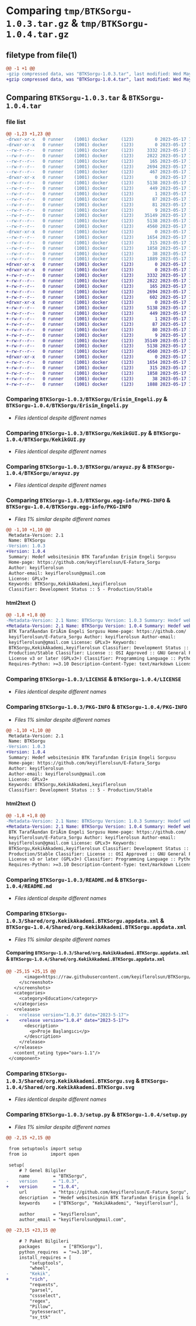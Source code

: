 # Comparing `tmp/BTKSorgu-1.0.3.tar.gz` & `tmp/BTKSorgu-1.0.4.tar.gz`

## filetype from file(1)

```diff
@@ -1 +1 @@
-gzip compressed data, was "BTKSorgu-1.0.3.tar", last modified: Wed May 17 14:21:58 2023, max compression
+gzip compressed data, was "BTKSorgu-1.0.4.tar", last modified: Wed May 17 15:11:17 2023, max compression
```

## Comparing `BTKSorgu-1.0.3.tar` & `BTKSorgu-1.0.4.tar`

### file list

```diff
@@ -1,23 +1,23 @@
-drwxr-xr-x   0 runner    (1001) docker     (123)        0 2023-05-17 14:21:58.974464 BTKSorgu-1.0.3/
-drwxr-xr-x   0 runner    (1001) docker     (123)        0 2023-05-17 14:21:58.974464 BTKSorgu-1.0.3/BTKSorgu/
--rw-r--r--   0 runner    (1001) docker     (123)     3332 2023-05-17 14:21:33.000000 BTKSorgu-1.0.3/BTKSorgu/Erisim_Engeli.py
--rw-r--r--   0 runner    (1001) docker     (123)     2822 2023-05-17 14:21:33.000000 BTKSorgu-1.0.3/BTKSorgu/KekikGUI.py
--rw-r--r--   0 runner    (1001) docker     (123)      165 2023-05-17 14:21:33.000000 BTKSorgu-1.0.3/BTKSorgu/__init__.py
--rw-r--r--   0 runner    (1001) docker     (123)     2694 2023-05-17 14:21:33.000000 BTKSorgu-1.0.3/BTKSorgu/arayuz.py
--rw-r--r--   0 runner    (1001) docker     (123)      467 2023-05-17 14:21:33.000000 BTKSorgu-1.0.3/BTKSorgu/konsol.py
-drwxr-xr-x   0 runner    (1001) docker     (123)        0 2023-05-17 14:21:58.974464 BTKSorgu-1.0.3/BTKSorgu.egg-info/
--rw-r--r--   0 runner    (1001) docker     (123)     5138 2023-05-17 14:21:58.000000 BTKSorgu-1.0.3/BTKSorgu.egg-info/PKG-INFO
--rw-r--r--   0 runner    (1001) docker     (123)      449 2023-05-17 14:21:58.000000 BTKSorgu-1.0.3/BTKSorgu.egg-info/SOURCES.txt
--rw-r--r--   0 runner    (1001) docker     (123)        1 2023-05-17 14:21:58.000000 BTKSorgu-1.0.3/BTKSorgu.egg-info/dependency_links.txt
--rw-r--r--   0 runner    (1001) docker     (123)       87 2023-05-17 14:21:58.000000 BTKSorgu-1.0.3/BTKSorgu.egg-info/entry_points.txt
--rw-r--r--   0 runner    (1001) docker     (123)       81 2023-05-17 14:21:58.000000 BTKSorgu-1.0.3/BTKSorgu.egg-info/requires.txt
--rw-r--r--   0 runner    (1001) docker     (123)        9 2023-05-17 14:21:58.000000 BTKSorgu-1.0.3/BTKSorgu.egg-info/top_level.txt
--rw-r--r--   0 runner    (1001) docker     (123)    35149 2023-05-17 14:21:33.000000 BTKSorgu-1.0.3/LICENSE
--rw-r--r--   0 runner    (1001) docker     (123)     5138 2023-05-17 14:21:58.974464 BTKSorgu-1.0.3/PKG-INFO
--rw-r--r--   0 runner    (1001) docker     (123)     4560 2023-05-17 14:21:33.000000 BTKSorgu-1.0.3/README.md
-drwxr-xr-x   0 runner    (1001) docker     (123)        0 2023-05-17 14:21:58.974464 BTKSorgu-1.0.3/Shared/
--rw-r--r--   0 runner    (1001) docker     (123)     1654 2023-05-17 14:21:33.000000 BTKSorgu-1.0.3/Shared/org.KekikAkademi.BTKSorgu.appdata.xml
--rw-r--r--   0 runner    (1001) docker     (123)      315 2023-05-17 14:21:33.000000 BTKSorgu-1.0.3/Shared/org.KekikAkademi.BTKSorgu.desktop
--rw-r--r--   0 runner    (1001) docker     (123)     1858 2023-05-17 14:21:33.000000 BTKSorgu-1.0.3/Shared/org.KekikAkademi.BTKSorgu.svg
--rw-r--r--   0 runner    (1001) docker     (123)       38 2023-05-17 14:21:58.974464 BTKSorgu-1.0.3/setup.cfg
--rw-r--r--   0 runner    (1001) docker     (123)     1889 2023-05-17 14:21:33.000000 BTKSorgu-1.0.3/setup.py
+drwxr-xr-x   0 runner    (1001) docker     (123)        0 2023-05-17 15:11:17.321549 BTKSorgu-1.0.4/
+drwxr-xr-x   0 runner    (1001) docker     (123)        0 2023-05-17 15:11:17.321549 BTKSorgu-1.0.4/BTKSorgu/
+-rw-r--r--   0 runner    (1001) docker     (123)     3332 2023-05-17 15:10:55.000000 BTKSorgu-1.0.4/BTKSorgu/Erisim_Engeli.py
+-rw-r--r--   0 runner    (1001) docker     (123)     2822 2023-05-17 15:10:55.000000 BTKSorgu-1.0.4/BTKSorgu/KekikGUI.py
+-rw-r--r--   0 runner    (1001) docker     (123)      165 2023-05-17 15:10:55.000000 BTKSorgu-1.0.4/BTKSorgu/__init__.py
+-rw-r--r--   0 runner    (1001) docker     (123)     2694 2023-05-17 15:10:55.000000 BTKSorgu-1.0.4/BTKSorgu/arayuz.py
+-rw-r--r--   0 runner    (1001) docker     (123)      602 2023-05-17 15:10:55.000000 BTKSorgu-1.0.4/BTKSorgu/konsol.py
+drwxr-xr-x   0 runner    (1001) docker     (123)        0 2023-05-17 15:11:17.321549 BTKSorgu-1.0.4/BTKSorgu.egg-info/
+-rw-r--r--   0 runner    (1001) docker     (123)     5138 2023-05-17 15:11:17.000000 BTKSorgu-1.0.4/BTKSorgu.egg-info/PKG-INFO
+-rw-r--r--   0 runner    (1001) docker     (123)      449 2023-05-17 15:11:17.000000 BTKSorgu-1.0.4/BTKSorgu.egg-info/SOURCES.txt
+-rw-r--r--   0 runner    (1001) docker     (123)        1 2023-05-17 15:11:17.000000 BTKSorgu-1.0.4/BTKSorgu.egg-info/dependency_links.txt
+-rw-r--r--   0 runner    (1001) docker     (123)       87 2023-05-17 15:11:17.000000 BTKSorgu-1.0.4/BTKSorgu.egg-info/entry_points.txt
+-rw-r--r--   0 runner    (1001) docker     (123)       80 2023-05-17 15:11:17.000000 BTKSorgu-1.0.4/BTKSorgu.egg-info/requires.txt
+-rw-r--r--   0 runner    (1001) docker     (123)        9 2023-05-17 15:11:17.000000 BTKSorgu-1.0.4/BTKSorgu.egg-info/top_level.txt
+-rw-r--r--   0 runner    (1001) docker     (123)    35149 2023-05-17 15:10:55.000000 BTKSorgu-1.0.4/LICENSE
+-rw-r--r--   0 runner    (1001) docker     (123)     5138 2023-05-17 15:11:17.321549 BTKSorgu-1.0.4/PKG-INFO
+-rw-r--r--   0 runner    (1001) docker     (123)     4560 2023-05-17 15:10:55.000000 BTKSorgu-1.0.4/README.md
+drwxr-xr-x   0 runner    (1001) docker     (123)        0 2023-05-17 15:11:17.321549 BTKSorgu-1.0.4/Shared/
+-rw-r--r--   0 runner    (1001) docker     (123)     1654 2023-05-17 15:10:55.000000 BTKSorgu-1.0.4/Shared/org.KekikAkademi.BTKSorgu.appdata.xml
+-rw-r--r--   0 runner    (1001) docker     (123)      315 2023-05-17 15:10:55.000000 BTKSorgu-1.0.4/Shared/org.KekikAkademi.BTKSorgu.desktop
+-rw-r--r--   0 runner    (1001) docker     (123)     1858 2023-05-17 15:10:55.000000 BTKSorgu-1.0.4/Shared/org.KekikAkademi.BTKSorgu.svg
+-rw-r--r--   0 runner    (1001) docker     (123)       38 2023-05-17 15:11:17.321549 BTKSorgu-1.0.4/setup.cfg
+-rw-r--r--   0 runner    (1001) docker     (123)     1888 2023-05-17 15:10:55.000000 BTKSorgu-1.0.4/setup.py
```

### Comparing `BTKSorgu-1.0.3/BTKSorgu/Erisim_Engeli.py` & `BTKSorgu-1.0.4/BTKSorgu/Erisim_Engeli.py`

 * *Files identical despite different names*

### Comparing `BTKSorgu-1.0.3/BTKSorgu/KekikGUI.py` & `BTKSorgu-1.0.4/BTKSorgu/KekikGUI.py`

 * *Files identical despite different names*

### Comparing `BTKSorgu-1.0.3/BTKSorgu/arayuz.py` & `BTKSorgu-1.0.4/BTKSorgu/arayuz.py`

 * *Files identical despite different names*

### Comparing `BTKSorgu-1.0.3/BTKSorgu.egg-info/PKG-INFO` & `BTKSorgu-1.0.4/BTKSorgu.egg-info/PKG-INFO`

 * *Files 1% similar despite different names*

```diff
@@ -1,10 +1,10 @@
 Metadata-Version: 2.1
 Name: BTKSorgu
-Version: 1.0.3
+Version: 1.0.4
 Summary: Hedef websitesinin BTK Tarafından Erişim Engeli Sorgusu
 Home-page: https://github.com/keyiflerolsun/E-Fatura_Sorgu
 Author: keyiflerolsun
 Author-email: keyiflerolsun@gmail.com
 License: GPLv3+
 Keywords: BTKSorgu,KekikAkademi,keyiflerolsun
 Classifier: Development Status :: 5 - Production/Stable
```

#### html2text {}

```diff
@@ -1,8 +1,8 @@
-Metadata-Version: 2.1 Name: BTKSorgu Version: 1.0.3 Summary: Hedef websitesinin
+Metadata-Version: 2.1 Name: BTKSorgu Version: 1.0.4 Summary: Hedef websitesinin
 BTK TarafÄ±ndan EriÅim Engeli Sorgusu Home-page: https://github.com/
 keyiflerolsun/E-Fatura_Sorgu Author: keyiflerolsun Author-email:
 keyiflerolsun@gmail.com License: GPLv3+ Keywords:
 BTKSorgu,KekikAkademi,keyiflerolsun Classifier: Development Status :: 5 -
 Production/Stable Classifier: License :: OSI Approved :: GNU General Public
 License v3 or later (GPLv3+) Classifier: Programming Language :: Python :: 3
 Requires-Python: >=3.10 Description-Content-Type: text/markdown License-File:
```

### Comparing `BTKSorgu-1.0.3/LICENSE` & `BTKSorgu-1.0.4/LICENSE`

 * *Files identical despite different names*

### Comparing `BTKSorgu-1.0.3/PKG-INFO` & `BTKSorgu-1.0.4/PKG-INFO`

 * *Files 1% similar despite different names*

```diff
@@ -1,10 +1,10 @@
 Metadata-Version: 2.1
 Name: BTKSorgu
-Version: 1.0.3
+Version: 1.0.4
 Summary: Hedef websitesinin BTK Tarafından Erişim Engeli Sorgusu
 Home-page: https://github.com/keyiflerolsun/E-Fatura_Sorgu
 Author: keyiflerolsun
 Author-email: keyiflerolsun@gmail.com
 License: GPLv3+
 Keywords: BTKSorgu,KekikAkademi,keyiflerolsun
 Classifier: Development Status :: 5 - Production/Stable
```

#### html2text {}

```diff
@@ -1,8 +1,8 @@
-Metadata-Version: 2.1 Name: BTKSorgu Version: 1.0.3 Summary: Hedef websitesinin
+Metadata-Version: 2.1 Name: BTKSorgu Version: 1.0.4 Summary: Hedef websitesinin
 BTK TarafÄ±ndan EriÅim Engeli Sorgusu Home-page: https://github.com/
 keyiflerolsun/E-Fatura_Sorgu Author: keyiflerolsun Author-email:
 keyiflerolsun@gmail.com License: GPLv3+ Keywords:
 BTKSorgu,KekikAkademi,keyiflerolsun Classifier: Development Status :: 5 -
 Production/Stable Classifier: License :: OSI Approved :: GNU General Public
 License v3 or later (GPLv3+) Classifier: Programming Language :: Python :: 3
 Requires-Python: >=3.10 Description-Content-Type: text/markdown License-File:
```

### Comparing `BTKSorgu-1.0.3/README.md` & `BTKSorgu-1.0.4/README.md`

 * *Files identical despite different names*

### Comparing `BTKSorgu-1.0.3/Shared/org.KekikAkademi.BTKSorgu.appdata.xml` & `BTKSorgu-1.0.4/Shared/org.KekikAkademi.BTKSorgu.appdata.xml`

 * *Files 1% similar despite different names*

#### Comparing `BTKSorgu-1.0.3/Shared/org.KekikAkademi.BTKSorgu.appdata.xml` & `BTKSorgu-1.0.4/Shared/org.KekikAkademi.BTKSorgu.appdata.xml`

```diff
@@ -25,15 +25,15 @@
       <image>https://raw.githubusercontent.com/keyiflerolsun/BTKSorgu/main/Shared/SS.png</image>
     </screenshot>
   </screenshots>
   <categories>
     <category>Education</category>
   </categories>
   <releases>
-    <release version="1.0.3" date="2023-5-17">
+    <release version="1.0.4" date="2023-5-17">
       <description>
         <p>Proje Başlangıcı</p>
       </description>
     </release>
   </releases>
   <content_rating type="oars-1.1"/>
 </component>
```

### Comparing `BTKSorgu-1.0.3/Shared/org.KekikAkademi.BTKSorgu.svg` & `BTKSorgu-1.0.4/Shared/org.KekikAkademi.BTKSorgu.svg`

 * *Files identical despite different names*

### Comparing `BTKSorgu-1.0.3/setup.py` & `BTKSorgu-1.0.4/setup.py`

 * *Files 1% similar despite different names*

```diff
@@ -2,15 +2,15 @@
 
 from setuptools import setup
 from io         import open
 
 setup(
     # ? Genel Bilgiler
     name         = "BTKSorgu",
-    version      = "1.0.3",
+    version      = "1.0.4",
     url          = "https://github.com/keyiflerolsun/E-Fatura_Sorgu",
     description  = "Hedef websitesinin BTK Tarafından Erişim Engeli Sorgusu",
     keywords     = ["BTKSorgu", "KekikAkademi", "keyiflerolsun"],
 
     author       = "keyiflerolsun",
     author_email = "keyiflerolsun@gmail.com",
 
@@ -23,15 +23,15 @@
 
     # ? Paket Bilgileri
     packages         = ["BTKSorgu"],
     python_requires  = ">=3.10",
     install_requires = [
         "setuptools",
         "wheel",
-        "Kekik",
+        "rich",
         "requests",
         "parsel",
         "cssselect",
         "regex",
         "Pillow",
         "pytesseract",
         "sv_ttk"
```

